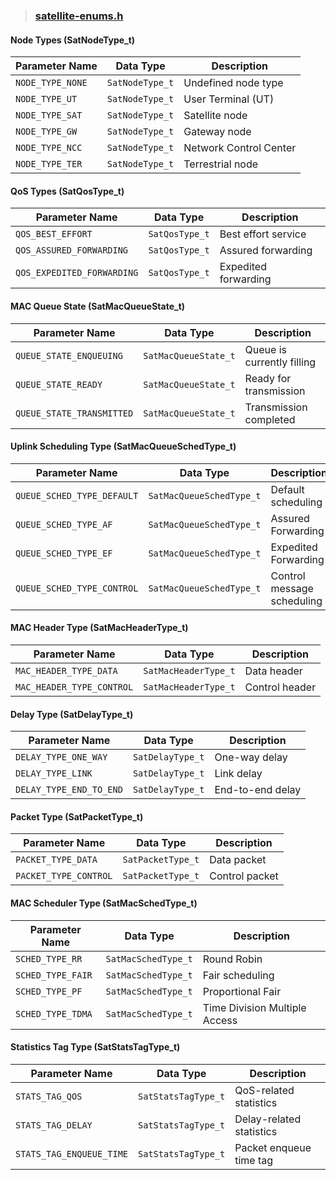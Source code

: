 > ### [satellite-enums.h](https://github.com/sns3/sns3-satellite/blob/0fc2b8c74f0d9c2b0c3ee4ed132064a40ad2daf1/model/satellite-enums.h)

#### Node Types (SatNodeType_t)
| Parameter Name   | Data Type       | Description            |
| ---------------- | --------------- | ---------------------- |
| `NODE_TYPE_NONE` | `SatNodeType_t` | Undefined node type    |
| `NODE_TYPE_UT`   | `SatNodeType_t` | User Terminal (UT)     |
| `NODE_TYPE_SAT`  | `SatNodeType_t` | Satellite node         |
| `NODE_TYPE_GW`   | `SatNodeType_t` | Gateway node           |
| `NODE_TYPE_NCC`  | `SatNodeType_t` | Network Control Center |
| `NODE_TYPE_TER`  | `SatNodeType_t` | Terrestrial node       |

#### QoS Types (SatQosType_t)
| Parameter Name             | Data Type      | Description          |
| -------------------------- | -------------- | -------------------- |
| `QOS_BEST_EFFORT`          | `SatQosType_t` | Best effort service  |
| `QOS_ASSURED_FORWARDING`   | `SatQosType_t` | Assured forwarding   |
| `QOS_EXPEDITED_FORWARDING` | `SatQosType_t` | Expedited forwarding |

#### MAC Queue State (SatMacQueueState_t)
| Parameter Name            | Data Type            | Description                |
| ------------------------- | -------------------- | -------------------------- |
| `QUEUE_STATE_ENQUEUING`   | `SatMacQueueState_t` | Queue is currently filling |
| `QUEUE_STATE_READY`       | `SatMacQueueState_t` | Ready for transmission     |
| `QUEUE_STATE_TRANSMITTED` | `SatMacQueueState_t` | Transmission completed     |

#### Uplink Scheduling Type (SatMacQueueSchedType_t)
| Parameter Name             | Data Type                | Description                |
| -------------------------- | ------------------------ | -------------------------- |
| `QUEUE_SCHED_TYPE_DEFAULT` | `SatMacQueueSchedType_t` | Default scheduling         |
| `QUEUE_SCHED_TYPE_AF`      | `SatMacQueueSchedType_t` | Assured Forwarding         |
| `QUEUE_SCHED_TYPE_EF`      | `SatMacQueueSchedType_t` | Expedited Forwarding       |
| `QUEUE_SCHED_TYPE_CONTROL` | `SatMacQueueSchedType_t` | Control message scheduling |

#### MAC Header Type (SatMacHeaderType_t)
| Parameter Name            | Data Type            | Description    |
| ------------------------- | -------------------- | -------------- |
| `MAC_HEADER_TYPE_DATA`    | `SatMacHeaderType_t` | Data header    |
| `MAC_HEADER_TYPE_CONTROL` | `SatMacHeaderType_t` | Control header |

#### Delay Type (SatDelayType_t)
| Parameter Name          | Data Type        | Description      |
| ----------------------- | ---------------- | ---------------- |
| `DELAY_TYPE_ONE_WAY`    | `SatDelayType_t` | One-way delay    |
| `DELAY_TYPE_LINK`       | `SatDelayType_t` | Link delay       |
| `DELAY_TYPE_END_TO_END` | `SatDelayType_t` | End-to-end delay |

#### Packet Type (SatPacketType_t)
| Parameter Name        | Data Type         | Description    |
| --------------------- | ----------------- | -------------- |
| `PACKET_TYPE_DATA`    | `SatPacketType_t` | Data packet    |
| `PACKET_TYPE_CONTROL` | `SatPacketType_t` | Control packet |

#### MAC Scheduler Type (SatMacSchedType_t)
| Parameter Name    | Data Type           | Description                   |
| ----------------- | ------------------- | ----------------------------- |
| `SCHED_TYPE_RR`   | `SatMacSchedType_t` | Round Robin                   |
| `SCHED_TYPE_FAIR` | `SatMacSchedType_t` | Fair scheduling               |
| `SCHED_TYPE_PF`   | `SatMacSchedType_t` | Proportional Fair             |
| `SCHED_TYPE_TDMA` | `SatMacSchedType_t` | Time Division Multiple Access |

#### Statistics Tag Type (SatStatsTagType_t)
| Parameter Name           | Data Type           | Description              |
| ------------------------ | ------------------- | ------------------------ |
| `STATS_TAG_QOS`          | `SatStatsTagType_t` | QoS-related statistics   |
| `STATS_TAG_DELAY`        | `SatStatsTagType_t` | Delay-related statistics |
| `STATS_TAG_ENQUEUE_TIME` | `SatStatsTagType_t` | Packet enqueue time tag  |

